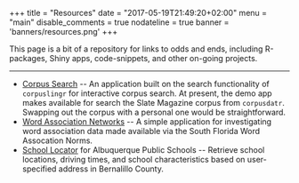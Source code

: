 +++
title = "Resources" 
date = "2017-05-19T21:49:20+02:00" 
menu = "main" 
disable_comments = true 
nodateline = true
banner = 'banners/resources.png'
+++

This page is a bit of a repository for links to odds and ends, including R-packages, Shiny apps, code-snippets, and other on-going projects.

----

* [Corpus Search](https://jasontimm.shinyapps.io/corpusQuery/) -- An application built on the search functionality of `corpuslingr` for interactive corpus search. At present, the demo app makes available for search the Slate Magazine corpus from `corpusdatr`.  Swapping out the corpus with a personal one would be straightforward.
* [Word Association Networks](https://jasontimm.shinyapps.io/shiny_word-association-nets/) -- A simple application for investigating word association data made available via the South Florida Word Assocation Norms.
* [School Locator](https://jasontimm.shinyapps.io/school_locator/) for Albuquerque Public Schools -- Retrieve school locations, driving times, and school characteristics based on user-specified address in Bernalillo County.